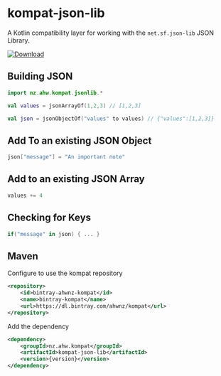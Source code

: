 kompat-json-lib
=========

A Kotlin compatibility layer for working with the `net.sf.json-lib` JSON Library.

[ ![Download](https://api.bintray.com/packages/ahwnz/kompat/kompat-json-lib/images/download.svg) ](https://bintray.com/ahwnz/kompat/kompat-json-lib/_latestVersion)

## Building JSON

```kotlin
import nz.ahw.kompat.jsonlib.*

val values = jsonArrayOf(1,2,3) // [1,2,3]

val json = jsonObjectOf("values" to values) // {"values":[1,2,3]}
```

## Add To an existing JSON Object

```kotlin
json["message"] = "An important note" 
```

## Add to an existing JSON Array

```kotlin
values += 4
```

## Checking for Keys

```kotlin
if("message" in json) { ... }
```

## Maven

Configure to use the kompat repository

```xml
<repository>
    <id>bintray-ahwnz-kompat</id>
    <name>bintray-kompat</name>
    <url>https://dl.bintray.com/ahwnz/kompat</url>
</repository>
```

Add the dependency

```xml
<dependency>
    <groupId>nz.ahw.kompat</groupId>
    <artifactId>kompat-json-lib</artifactId>
    <version>{version}</version>
</dependency>
```